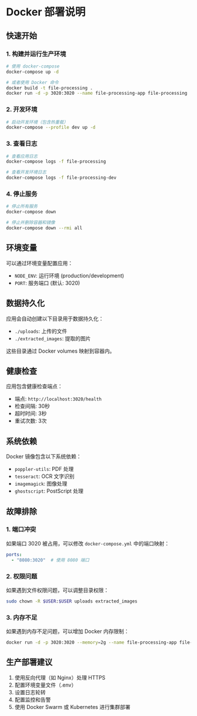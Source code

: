 # Docker 部署说明

## 快速开始

### 1. 构建并运行生产环境

```bash
# 使用 docker-compose
docker-compose up -d

# 或者使用 Docker 命令
docker build -t file-processing .
docker run -d -p 3020:3020 --name file-processing-app file-processing
```

### 2. 开发环境

```bash
# 启动开发环境（包含热重载）
docker-compose --profile dev up -d
```

### 3. 查看日志

```bash
# 查看应用日志
docker-compose logs -f file-processing

# 查看开发环境日志
docker-compose logs -f file-processing-dev
```

### 4. 停止服务

```bash
# 停止所有服务
docker-compose down

# 停止并删除容器和镜像
docker-compose down --rmi all
```

## 环境变量

可以通过环境变量配置应用：

- `NODE_ENV`: 运行环境 (production/development)
- `PORT`: 服务端口 (默认: 3020)

## 数据持久化

应用会自动创建以下目录用于数据持久化：

- `./uploads`: 上传的文件
- `./extracted_images`: 提取的图片

这些目录通过 Docker volumes 映射到容器内。

## 健康检查

应用包含健康检查端点：

- 端点: `http://localhost:3020/health`
- 检查间隔: 30秒
- 超时时间: 3秒
- 重试次数: 3次

## 系统依赖

Docker 镜像包含以下系统依赖：

- `poppler-utils`: PDF 处理
- `tesseract`: OCR 文字识别
- `imagemagick`: 图像处理
- `ghostscript`: PostScript 处理

## 故障排除

### 1. 端口冲突

如果端口 3020 被占用，可以修改 `docker-compose.yml` 中的端口映射：

```yaml
ports:
  - "8080:3020"  # 使用 8080 端口
```

### 2. 权限问题

如果遇到文件权限问题，可以调整目录权限：

```bash
sudo chown -R $USER:$USER uploads extracted_images
```

### 3. 内存不足

如果遇到内存不足问题，可以增加 Docker 内存限制：

```bash
docker run -d -p 3020:3020 --memory=2g --name file-processing-app file-processing
```

## 生产部署建议

1. 使用反向代理（如 Nginx）处理 HTTPS
2. 配置环境变量文件（.env）
3. 设置日志轮转
4. 配置监控和告警
5. 使用 Docker Swarm 或 Kubernetes 进行集群部署
